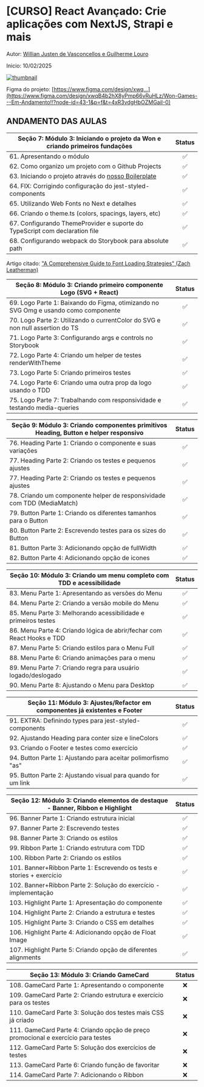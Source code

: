 # [CURSO] React Avançado: Crie aplicações com NextJS, Strapi e mais

Autor: [Willian Justen de Vasconcellos e Guilherme Louro](https://www.udemy.com/course/react-avancado/#instructor-1)

Inicio: 10/02/2025

[![thumbnail](https://reactavancado.com.br/img/cover.png)](https://www.udemy.com/course/react-avancado/)

Figma do projeto: [https://www.figma.com/design/xwq...](https://www.figma.com/design/xwqB4b2hX8yPmp66vRuHLz/Won-Games---Em-Andamento!!?node-id=43-1&p=f&t=4xR3vdgHbOZMGaiI-0)

## ANDAMENTO DAS AULAS

| Seção 7: Módulo 3: Iniciando o projeto da Won e criando primeiros fundações                       | Status |
| ------------------------------------------------------------------------------------------------- | :----: |
| 61. Apresentando o módulo                                                                         |   ✅   |
| 62. Como organizo um projeto com o Github Projects                                                |   ✅   |
| 63. Iniciando o projeto através do [nosso Boilerplate](https://github.com/Darlley/react-avancado) |   ✅   |
| 64. FIX: Corrigindo configuração do jest-styled-components                                        |   ✅   |
| 65. Utilizando Web Fonts no Next e detalhes                                                       |   ✅   |
| 66. Criando o theme.ts (colors, spacings, layers, etc)                                            |   ✅   |
| 67. Configurando ThemeProvider e suporte do TypeScript com declaration file                       |   ✅   |
| 68. Configurando webpack do Storybook para absolute path                                          |   ✅   |

Artigo citado: ["A Comprehensive Guide to Font Loading Strategies" (Zach Leatherman)](https://www.zachleat.com/web/comprehensive-webfonts/)

| Seção 8: Módulo 3: Criando primeiro componente Logo (SVG + React)                   | Status |
| ----------------------------------------------------------------------------------- | :----: |
| 69. Logo Parte 1: Baixando do Figma, otimizando no SVG Omg e usando como componente |   ✅   |
| 70. Logo Parte 2: Utilizando o currentColor do SVG e non null assertion do TS       |   ✅   |
| 71. Logo Parte 3: Configurando args e controls no Storybook                         |   ✅   |
| 72. Logo Parte 4: Criando um helper de testes renderWithTheme                       |   ✅   |
| 73. Logo Parte 5: Criando primeiros testes                                          |   ✅   |
| 74. Logo Parte 6: Criando uma outra prop da logo usando o TDD                       |   ✅   |
| 75. Logo Parte 7: Trabalhando com responsividade e testando media-queries           |   ✅   |

| Seção 9: Módulo 3: Criando componentes primitivos Heading, Button e helper responsivo | Status |
| --------------------------------------------------------------------------------------| :----: |
| 76. Heading Parte 1: Criando o componente e suas variações                            |   ✅   |
| 77. Heading Parte 2: Criando os testes e pequenos ajustes                             |   ✅   |
| 77. Heading Parte 2: Criando os testes e pequenos ajustes                             |   ✅   |
| 78. Criando um componente helper de responsividade com TDD (MediaMatch)               |   ✅   |
| 79. Button Parte 1: Criando os diferentes tamanhos para o Button                      |   ✅   |
| 80. Button Parte 2: Escrevendo testes para os sizes do Button                         |   ✅   |
| 81. Button Parte 3: Adicionando opção de fullWidth                                    |   ✅   |
| 82. Button Parte 4: Adicionando opção de icones                                       |   ✅   |

| Seção 10: Módulo 3: Criando um menu completo com TDD e acessibilidade  | Status |
| -----------------------------------------------------------------------| :----: |
| 83. Menu Parte 1: Apresentando as versões do Menu                      |   ✅   |
| 84. Menu Parte 2: Criando a versão mobile do Menu                      |   ✅   |
| 85. Menu Parte 3: Melhorando acessibilidade e primeiros testes         |   ✅   |
| 86. Menu Parte 4: Criando lógica de abrir/fechar com React Hooks e TDD |   ✅   |
| 87. Menu Parte 5: Criando estilos para o Menu Full                     |   ✅   |
| 88. Menu Parte 6: Criando animações para o menu                        |   ✅   |
| 89. Menu Parte 7: Criando regra para usuário logado/deslogado          |   ✅   |
| 90. Menu Parte 8: Ajustando o Menu para Desktop                        |   ✅   |

| Seção 11: Módulo 3: Ajustes/Refactor em componentes já existentes e Footer  | Status |
| ----------------------------------------------------------------------------| :----: |
| 91. EXTRA: Definindo types para jest-styled-components                      |   ✅   |
| 92. Ajustando Heading para conter size e lineColors                         |   ✅   |
| 93. Criando o Footer e testes como exercício                                |   ✅   |
| 94. Button Parte 1: Ajustando para aceitar polimorfismo "as"                |   ✅   |
| 95. Button Parte 2: Ajustando visual para quando for um link                |   ✅   |

| Seção 12: Módulo 3: Criando elementos de destaque - Banner, Ribbon e Highlight | Status |
| -------------------------------------------------------------------------------| :----: |
| 96. Banner Parte 1: Criando estrutura inicial                                  |   ✅   |
| 97. Banner Parte 2: Escrevendo testes                                          |   ✅   |
| 98. Banner Parte 3: Criando os estilos                                         |   ✅   |
| 99. Ribbon Parte 1: Criando estrutura com TDD                                  |   ✅   |
| 100. Ribbon Parte 2: Criando os estilos                                        |   ✅   |
| 101. Banner+Ribbon Parte 1: Escrevendo os tests e stories + exercício          |   ✅   |
| 102. Banner+Ribbon Parte 2: Solução do exercício - implementação               |   ✅   |
| 103. Highlight Parte 1: Apresentação do componente                             |   ✅   |
| 104. Highlight Parte 2: Criando a estrutura e testes                           |   ✅   |
| 105. Highlight Parte 3: Criando o CSS em detalhes                              |   ✅   |
| 106. Highlight Parte 4: Adicionando opção de Float Image                       |   ✅   |
| 107. Highlight Parte 5: Criando opção de diferentes alignments                 |   ✅   |

| Seção 13: Módulo 3: Criando GameCard                                              | Status |
| ----------------------------------------------------------------------------------| :----: |
| 108. GameCard Parte 1: Apresentando o componente                                  |   ❌   |
| 109. GameCard Parte 2: Criando estrutura e exercício para os testes               |   ❌   |
| 110. GameCard Parte 3: Solução dos testes mais CSS já criado                      |   ❌   |
| 111. GameCard Parte 4: Criando opção de preço promocional e exercício para testes |   ❌   |
| 112. GameCard Parte 5: Solução dos exercícios de testes                           |   ❌   |
| 113. GameCard Parte 6: Criando função de favoritar                                |   ❌   |
| 114. GameCard Parte 7: Adicionando o Ribbon                                       |   ❌   |